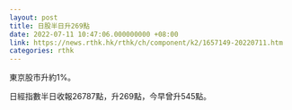 ```yaml
---
layout: post
title: 日股半日升269點
date: 2022-07-11 10:47:06.000000000 +08:00
link: https://news.rthk.hk/rthk/ch/component/k2/1657149-20220711.htm
categories: rthk
---
```


東京股市升約1%。

日經指數半日收報26787點，升269點，今早曾升545點。

